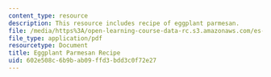 ```yaml
---
content_type: resource
description: This resource includes recipe of eggplant parmesan.
file: /media/https%3A/open-learning-course-data-rc.s3.amazonaws.com/es-s41-speak-italian-with-your-mouth-full-spring-2012/602e508c6b9bab09ffd3bdd3c0f72e27_MITES_S41S12_EggplantParm.pdf
file_type: application/pdf
resourcetype: Document
title: Eggplant Parmesan Recipe
uid: 602e508c-6b9b-ab09-ffd3-bdd3c0f72e27
---
```

